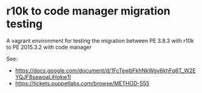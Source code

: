 # r10k to code manager migration testing

A vagrant environment for testing the migration between PE 3.8.3 with r10k to PE 2015.3.2 with code manager

See:
- https://docs.google.com/document/d/1FcTewbFkhNkWgy6khFq6T_W2EYQJF8sawoaLiHokw1I
- https://tickets.puppetlabs.com/browse/METHOD-555

